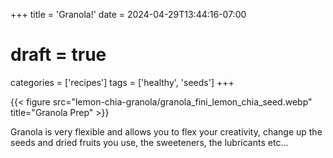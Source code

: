 +++
title = 'Granola!'
date = 2024-04-29T13:44:16-07:00
# draft = true
categories = ['recipes']
tags = ['healthy', 'seeds']
+++

{{< figure src="lemon-chia-granola/granola_fini_lemon_chia_seed.webp" title="Granola Prep" >}}

Granola is very flexible and allows you to flex your creativity, change up the seeds and dried fruits you use, the sweeteners, the lubricants etc... 

<!--more-->
